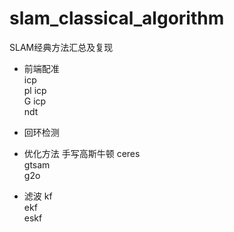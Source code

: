 # slam_classical_algorithm
SLAM经典方法汇总及复现
+ 前端配准  
icp       
pl icp    
G icp    
ndt     

+ 回环检测



+ 优化方法
手写高斯牛顿
ceres  
gtsam   
g2o  


+ 滤波
kf  
ekf  
eskf  

